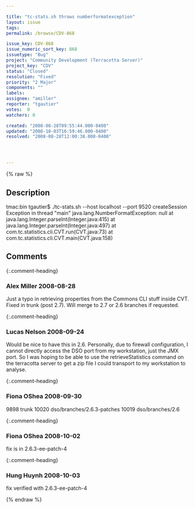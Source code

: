 ```yaml
---

title: "tc-stats.sh throws numberformatexception"
layout: issue
tags: 
permalink: /browse/CDV-868

issue_key: CDV-868
issue_numeric_sort_key: 868
issuetype: "Bug"
project: "Community Development (Terracotta Server)"
project_key: "CDV"
status: "Closed"
resolution: "Fixed"
priority: "2 Major"
components: ""
labels: 
assignee: "amiller"
reporter: "tgautier"
votes:  0
watchers: 0

created: "2008-08-28T09:55:44.000-0400"
updated: "2008-10-03T16:59:46.000-0400"
resolved: "2008-08-28T12:00:38.000-0400"




---
```


{% raw %}

## Description

<div markdown="1" class="description">

tmac:bin tgautier$ ./tc-stats.sh --host localhost --port 9520 createSession
Exception in thread "main" java.lang.NumberFormatException: null
	at java.lang.Integer.parseInt(Integer.java:415)
	at java.lang.Integer.parseInt(Integer.java:497)
	at com.tc.statistics.cli.CVT.run(CVT.java:73)
	at com.tc.statistics.cli.CVT.main(CVT.java:158)



</div>

## Comments


{:.comment-heading}
### **Alex Miller** <span class="date">2008-08-28</span>

<div markdown="1" class="comment">

Just a typo in retrieving properties from the Commons CLI stuff inside CVT.  Fixed in trunk (post 2.7).  Will merge to 2.7 or 2.6 branches if requested.

</div>


{:.comment-heading}
### **Lucas Nelson** <span class="date">2008-09-24</span>

<div markdown="1" class="comment">

Would be nice to have this in 2.6. Personally, due to firewall configuration, I cannot directly access the DSO port from my workstation, just the JMX port. So I was hoping to be able to use the retrieveStatistics command on the terracotta server to get a zip file I could transport to my workstation to analyse.

</div>


{:.comment-heading}
### **Fiona OShea** <span class="date">2008-09-30</span>

<div markdown="1" class="comment">

9898	trunk
10020	dso/branches/2.6.3-patches
10019	dso/branches/2.6 


</div>


{:.comment-heading}
### **Fiona OShea** <span class="date">2008-10-02</span>

<div markdown="1" class="comment">

fix is in 2.6.3-ee-patch-4

</div>


{:.comment-heading}
### **Hung Huynh** <span class="date">2008-10-03</span>

<div markdown="1" class="comment">

fix verified with 2.6.3-ee-patch-4

</div>



{% endraw %}
